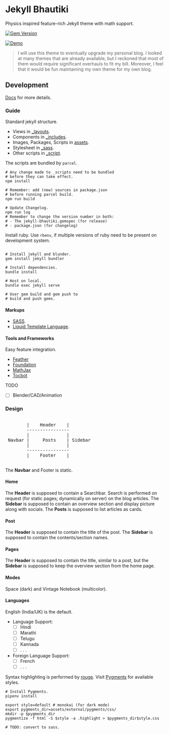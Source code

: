 # Jekyll Bhautiki

Physics inspired feature-rich Jekyll theme with math support.

[![Gem Version](https://badge.fury.io/rb/jekyll-bhautiki.svg)](https://badge.fury.io/rb/jekyll-bhautiki)

[![Demo](https://i.ibb.co/yXb3dqZ/jekyll-bhautiki.png)](https://ibb.co/vHKtVkT)

> I will use this theme to eventually upgrade my personal blog. I looked at many themes that are already available, but I reckoned that most of them would require significant overhauls to fit my bill. Moreover, I feel that it would be fun maintaining my own theme for my own blog.

## Development

[Docs](/docs/) for more details.

### Guide

Standard jekyll structure.

- Views in [_layouts](/_layouts/).
- Components in [_includes](/_includes/).
- Images, Packages, Scripts in [assets](/assets/).
- Stylesheet in [_sass](/_sass/).
- Other scripts in [_script](/_script/).

The scripts are bundled by `parcel`.

```shell
# Any change made to _scripts need to be bundled
# before they can take effect.
npm install

# Remember: add (new) sources in package.json
# before running parcel build.
npm run build

# Update Changelog.
npm run log
# Remember to change the version number in both:
# - The jekyll-bhautiki.gemspec (for release)
# - package.json (for changelog)

```

Install ruby. Use `rbenv`, if multiple versions of ruby need to be present on development system.

```shell

# Install jekyll and blunder.
gem install jekyll bundler

# Install dependencies.
bundle install

# Host on local.
bundle exec jekyll serve

# User gem build and gem push to
# build and push gems.

```

#### Markups

- [SASS](https://sass-lang.com/).
- [Liquid Template Language](https://shopify.github.io/liquid/).

#### Tools and Frameworks

Easy feature integration.

- [Feather](https://feathericons.com/)
- [Foundation](https://get.foundation/)
- [MathJax](https://www.mathjax.org/)
- [Tocbot](https://tscanlin.github.io/tocbot/)

TODO

- [ ] Blender/CAD/Animation


### Design

<pre>

        |    Header    |
        ----------------
        |              |
 Navbar |     Posts    | Sidebar
        |              |
        ----------------
        |    Footer    |

</pre>

The **Navbar** and Footer is static.

#### Home

The **Header** is supposed to contain a Searchbar. Search is performed on request (for static pages; dynamically on server) on the blog articles. The **Sidebar** is supposed to contain an overview section and display picture along with socials. The **Posts** is supposed to list articles as cards.

#### Post

The **Header** is supposed to contain the title of the post. The **Sidebar** is supposed to contain the contents/section names.

#### Pages

The **Header** is supposed to contain the title, similar to a post, but the **Sidebar** is supposed to keep the overview section from the home page.

#### Modes

Space (dark) and Vintage Notebook (multicolor).

#### Languages

English (India/UK) is the default.

- Language Support:
    - [ ] Hindi
    - [ ] Marathi
    - [ ] Telugu
    - [ ] Kannada
    - [ ] . . .  

- Foreign Language Support:
    - [ ] French
    - [ ] . . .  

Syntax highlighting is performed by [rouge](https://github.com/rouge-ruby/rouge). Visit [Pygments](https://pygments.org/styles/) for available styles.

```shell
# Install Pygments.
pipenv install

export style=default # monokai (for dark mode)
export pygments_dir=assets/external/pygments/css/
mkdir -p $pygments_dir
pygmentize -f html -S $style -a .highlight > $pygments_dir$style.css

# TODO: convert to sass.

```
